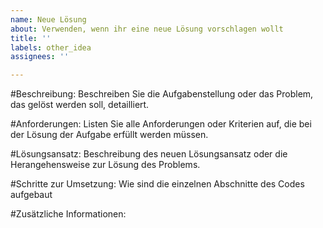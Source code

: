 ```yaml
---
name: Neue Lösung
about: Verwenden, wenn ihr eine neue Lösung vorschlagen wollt
title: ''
labels: other_idea
assignees: ''

---
```


#Beschreibung:
Beschreiben Sie die Aufgabenstellung oder das Problem, das gelöst werden soll, detailliert.

#Anforderungen:
Listen Sie alle Anforderungen oder Kriterien auf, die bei der Lösung der Aufgabe erfüllt werden müssen.

#Lösungsansatz:
Beschreibung des neuen Lösungsansatz oder die Herangehensweise zur Lösung des Problems.

#Schritte zur Umsetzung:
Wie sind die einzelnen Abschnitte des Codes aufgebaut

#Zusätzliche Informationen:
